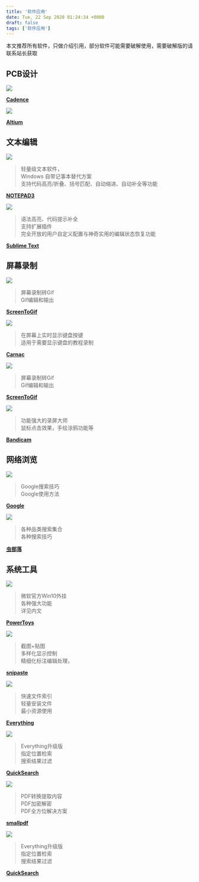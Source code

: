 ```yaml
---
title: '软件应用'
date: Tue, 22 Sep 2020 01:24:34 +0000
draft: false
tags: ['软件应用']
---
```


本文推荐所有软件，只做介绍引用，部分软件可能需要破解使用，需要破解版的请联系站长获取

PCB设计
-----

![](http://a1024.synology.me:222/images/blog2022/cadence-small.jpg)

**[Cadence](https://a1024.synology.me:1024/?p=721)**

![](http://a1024.synology.me:222/images/blog2022/Altium.png)

**[Altium](https://a1024.synology.me:1024/?p=1314)**

文本编辑
----

![](http://a1024.synology.me:222/images/blog2022/NOTEPAD3.png)

> 轻量级文本软件，  
> Windows 自带记事本替代方案  
> 支持代码高亮/折叠、括号匹配、自动缩进、自动补全等功能

**[NOTEPAD3](https://www.rizonesoft.com/downloads/notepad3/)**

![](http://a1024.synology.me:222/images/blog2022/sublimetext.png)

> 语法高亮、代码提示补全  
> 支持扩展插件  
> 完全开放的用户自定义配置与神奇实用的编辑状态恢复功能

[**Sublime Text**](https://a1024.synology.me:1024/?p=499)

屏幕录制
----

![](https://www.screentogif.com/img/logo.d2151712.png)

> 屏幕录制转Gif  
> Gif编辑和输出

**[ScreenToGif](https://www.screentogif.com/?l=zh_cn)**

![](http://a1024.synology.me:222/images/blog2022/Carnac.png)

> 在屏幕上实时显示键盘按键  
> 适用于需要显示键盘的教程录制

**[Carnac](http://code52.org/carnac/)**

![](https://www.screentogif.com/img/logo.d2151712.png)

> 屏幕录制转Gif  
> Gif编辑和输出

**[ScreenToGif](https://www.screentogif.com/?l=zh_cn)**

![](https://static.bandicam.cn/company/logo/bandicam_logo_dark_s.png)

> 功能强大的录屏大师  
> 鼠标点击效果，手绘涂鸦功能等

**[Bandicam](https://www.bandicam.cn/)**

网络浏览
----

![](https://a1024.synology.me:222/images/blog2023/googlelogo.png)

> Google搜索技巧  
> Google使用方法

[**Google**](https://a1024.synology.me:1024/?p=633)

![](https://search.chongbuluo.com/images/logo_search.svg)

> 各种品类搜索集合  
> 各种搜索技巧

[**虫部落**](https://search.chongbuluo.com/)

系统工具
----

![](http://a1024.synology.me:222/images/blog2022/PowerToys.png)

> 微软官方Win10外挂  
> 各种强大功能  
> 详见内文

**[PowerToys](https://a1024.synology.me:1024/?p=1377)**

![](https://zh.snipaste.com/img/logo.svg)

> 截图+贴图  
> 多样化显示控制  
> 精细化标注编辑处理，

[**snipaste**](https://zh.snipaste.com/index.html)

![](http://a1024.synology.me:222/images/blog2022/Everything.png)

> 快速文件索引  
> 轻量安装文件  
> 最小资源使用

[**Everything**](https://www.voidtools.com/zh-cn/)

![](http://a1024.synology.me:222/images/blog2022/QuickSearch.ico)

> Everything升级版  
> 指定位置检索  
> 搜索结果过滤

**[QuickSearch](https://www.glarysoft.com/quick-search/)**

![](https://a1024.synology.me:222/images/blog2023/smallpdflogo.png)

> PDF转换提取内容  
> PDF加密解密  
> PDF全方位解决方案

**[smallpdf](https://smallpdf.com/cn)**

![](http://a1024.synology.me:222/images/blog2022/QuickSearch.ico)

> Everything升级版  
> 指定位置检索  
> 搜索结果过滤

**[QuickSearch](https://www.glarysoft.com/quick-search/)**
